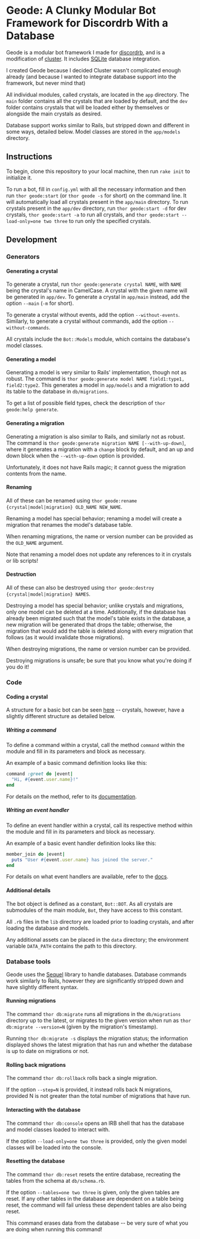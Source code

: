 # Geode: A Clunky Modular Bot Framework for Discordrb With a Database

Geode is a modular bot framework I made for [discordrb](https://github.com/meew0/discordrb),
and is a modification of [cluster](https://github.com/410757864530-dead-salmonids/cluster). It includes 
[SQLite](https://www.sqlite.org/index.html) database integration.

I created Geode because I decided Cluster wasn't complicated enough already
(and because I wanted to integrate database support into the framework, but never mind that)

All individual modules, called crystals, are located in the `app` directory. The `main` folder contains all the crystals
that are loaded by default, and the `dev` folder contains crystals that will be loaded either by themselves or alongside
the main crystals as desired.

Database support works similar to Rails, but stripped down and different in some ways, detailed below. 
Model classes are stored in the `app/models` directory.

## Instructions

To begin, clone this repository to your local machine, then run `rake init` to initialize it.

To run a bot, fill in `config.yml` with all the necessary information and then run `thor geode:start` 
(or `thor geode -s` for short) on the command line. It will automatically load all crystals present in the `app/main` 
directory. To run crystals present in the `app/dev` directory, run `thor geode:start -d` for dev crystals,
`thor geode:start -a` to run all crystals, and `thor geode:start --load-only=one two three` to run only the
specified crystals.

## Development

### Generators

#### Generating a crystal

To generate a crystal, run `thor geode:generate crystal NAME`, with `NAME` being the crystal's name in CamelCase. A
crystal with the given name will be generated in `app/dev`. To generate a crystal in `app/main` instead, add the option
`--main` (`-m` for short).

To generate a crystal without events, add the option `--without-events`. Similarly, to generate a crystal without
commands, add the option `--without-commands`.

All crystals include the `Bot::Models` module, which contains the database's model classes.

#### Generating a model

Generating a model is very similar to Rails' implementation, though not as robust. The command is 
`thor geode:generate model NAME field1:type1, field2:type2`. This generates a model in `app/models` and a migration to
add its table to the database in `db/migrations`. 

To get a list of possible field types, check the description of `thor geode:help generate`.

#### Generating a migration

Generating a migration is also similar to Rails, and similarly not as robust. The command is 
`thor geode:generate migration NAME [--with-up-down]`, where it generates a migration with a `change` block by default,
and an up and down block when the `--with-up-down` option is provided.

Unfortunately, it does not have Rails magic; it cannot guess the migration contents from the name.

#### Renaming

All of these can be renamed using `thor geode:rename {crystal|model|migration} OLD_NAME NEW_NAME`.

Renaming a model has special behavior; renaming a model will create a migration that renames the model's database table.

When renaming migrations, the name or version number can be provided as the `OLD_NAME` argument.

Note that renaming a model does not update any references to it in crystals or lib scripts!

#### Destruction

All of these can also be destroyed using `thor geode:destroy {crystal|model|migration} NAMES`. 

Destroying a model has special behavior; unlike crystals and migrations, only one model can be deleted at a time.
Additionally, if the database has already been migrated such that the model's table exists in the database, a new 
migration will be generated that drops the table; otherwise, the migration that would add the table is deleted along 
with every migration that follows (as it would invalidate those migrations).

When destroying migrations, the name or version number can be provided. 

Destroying migrations is unsafe; be sure that you know what you're doing if you do it!

### Code

#### Coding a crystal

A structure for a basic bot can be seen [here](https://github.com/meew0/discordrb#usage) -- crystals, however, have a
slightly different structure as detailed below.

##### Writing a command

To define a command within a crystal, call the method `command` within the module and fill in its parameters and block 
as necessary. 

An example of a basic command definition looks like this:

```ruby
command :greet do |event|
  "Hi, #{event.user.name}!"
end
```

For details on the method, refer to its
[documentation](https://meew0.github.io/discordrb/master/Discordrb/Commands/CommandContainer.html#command-instance_method).

##### Writing an event handler

To define an event handler within a crystal, call its respective method within the module and fill in its 
parameters and block as necessary.

An example of a basic event handler definition looks like this:
```ruby
member_join do |event|
  puts "User #{event.user.name} has joined the server."
end
```

For details on what event handlers are available, refer to the
[docs](https://meew0.github.io/discordrb/master/Discordrb/EventContainer.html).

#### Additional details

The bot object is defined as a constant, `Bot::BOT`. As all crystals are submodules of the main module, `Bot`, they have
access to this constant.

All `.rb` files in the `lib` directory are loaded prior to loading crystals, and after loading the database and models.

Any additional assets can be placed in the `data` directory; the environment variable `DATA_PATH` contains the path to 
this directory.

### Database tools

Geode uses the [Sequel](https://github.com/jeremyevans/sequel) library to handle databases. Database commands work
similarly to Rails, however they are significantly stripped down and have slightly different syntax.

#### Running migrations

The command `thor db:migrate` runs all migrations in the `db/migrations` directory up to the latest, or migrates to
the given version when run as `thor db:migrate --version=N` (given by the migration's timestamp).

Running `thor db:migrate -s` displays the migration status; the information displayed shows the latest migration that 
has run and whether the database is up to date on migrations or not.

#### Rolling back migrations

The command `thor db:rollback` rolls back a single migration. 

If the option `--step=N` is provided, it instead rolls back N migrations, provided N is not greater than the total
number of migrations that have run.

#### Interacting with the database

The command `thor db:console` opens an IRB shell that has the database and model classes loaded to interact with. 

If the option `--load-only=one two three` is provided, only the given model classes will be loaded into the console.

#### Resetting the database
The command `thor db:reset` resets the entire database, recreating the tables from the schema at `db/schema.rb`. 

If the option `--tables=one two three` is given, only the given tables are reset. If any other tables in the database
are dependent on a table being reset, the command will fail unless these dependent tables are also being reset.

This command erases data from the database -- be very sure of what you are doing when running this command!
